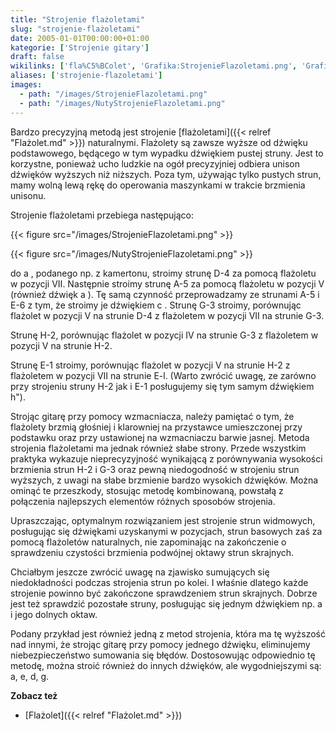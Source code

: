 ```yaml
---
title: "Strojenie flażoletami"
slug: "strojenie-flażoletami"
date: 2005-01-01T00:00:00+01:00
kategorie: ['Strojenie gitary']
draft: false
wikilinks: ['fla%C5%BColet', 'Grafika:StrojenieFlazoletami.png', 'Grafika:NutyStrojenieFlazoletami.png', 'Fla%C5%BColet']
aliases: ['strojenie-flazoletami']
images:
  - path: "/images/StrojenieFlazoletami.png"
  - path: "/images/NutyStrojenieFlazoletami.png"
---
```

Bardzo precyzyjną metodą jest strojenie
[flażoletami]({{< relref "Flażolet.md" >}}) naturalnymi. Flażolety są zawsze
wyższe od dźwięku podstawowego, będącego w tym wypadku dźwiękiem pustej
struny. Jest to korzystne, ponieważ ucho ludzkie na ogół precyzyjniej
odbiera unison dźwięków wyższych niż niższych. Poza tym, używając tylko
pustych strun, mamy wolną lewą rękę do operowania maszynkami w trakcie
brzmienia unisonu.

Strojenie flażoletami przebiega następująco:

{{< figure src="/images/StrojenieFlazoletami.png" >}}

{{< figure src="/images/NutyStrojenieFlazoletami.png" >}}

do a , podanego np. z kamertonu, stroimy strunę D-4 za pomocą flażoletu
w pozycji VII. Następnie stroimy strunę A-5 za pomocą flażoletu w
pozycji V (również dźwięk a ). Tę samą czynność przeprowadzamy ze
strunami A-5 i E-6 z tym, że stroimy je dźwiękiem c . Strunę G-3
stroimy, porównując flażolet w pozycji V na strunie D-4 z flażoletem w
pozycji VII na strunie G-3.

Strunę H-2, porównując flażolet w pozycji IV na strunie G-3 z flażoletem
w pozycji V na strunie H-2.

Strunę E-1 stroimy, porównując flażolet w pozycji V na strunie H-2 z
flażoletem w pozycji VII na strunie E-l. (Warto zwrócić uwagę, ze
zarówno przy strojeniu struny H-2 jak i E-1 posługujemy się tym samym
dźwiękiem h").

Strojąc gitarę przy pomocy wzmacniacza, należy pamiętać o tym, że
flażolety brzmią głośniej i klarowniej na przystawce umieszczonej przy
podstawku oraz przy ustawionej na wzmacniaczu barwie jasnej. Metoda
strojenia flażoletami ma jednak również słabe strony. Przede wszystkim
praktyka wykazuje nieprecyzyjność wynikającą z porównywania wysokości
brzmienia strun H-2 i G-3 oraz pewną niedogodność w strojeniu strun
wyższych, z uwagi na słabe brzmienie bardzo wysokich dźwięków. Można
ominąć te przeszkody, stosując metodę kombinowaną, powstałą z połączenia
najlepszych elementów różnych sposobów strojenia.

Upraszczając, optymalnym rozwiązaniem jest strojenie strun widmowych,
posługując się dźwiękami uzyskanymi w pozycjach, strun basowych zaś za
pomocą flażoletów naturalnych, nie zapominając na zakończenie o
sprawdzeniu czystości brzmienia podwójnej oktawy strun skrajnych.

Chciałbym jeszcze zwrócić uwagę na zjawisko sumujących się
niedokładności podczas strojenia strun po kolei. I właśnie dlatego
każde strojenie powinno być zakończone sprawdzeniem strun skrajnych.
Dobrze jest też sprawdzić pozostałe struny, posługując się jednym
dźwiękiem np. a i jego dolnych oktaw.

Podany przykład jest również jedną z metod strojenia, która ma tę
wyższość nad innymi, że strojąc gitarę przy pomocy jednego dźwięku,
eliminujemy niebezpieczeństwo sumowania się błędów. Dostosowując
odpowiednio tę metodę, można stroić również do innych dźwięków, ale
wygodniejszymi są: a, e, d, g.

**Zobacz też**

  - [Flażolet]({{< relref "Flażolet.md" >}})

